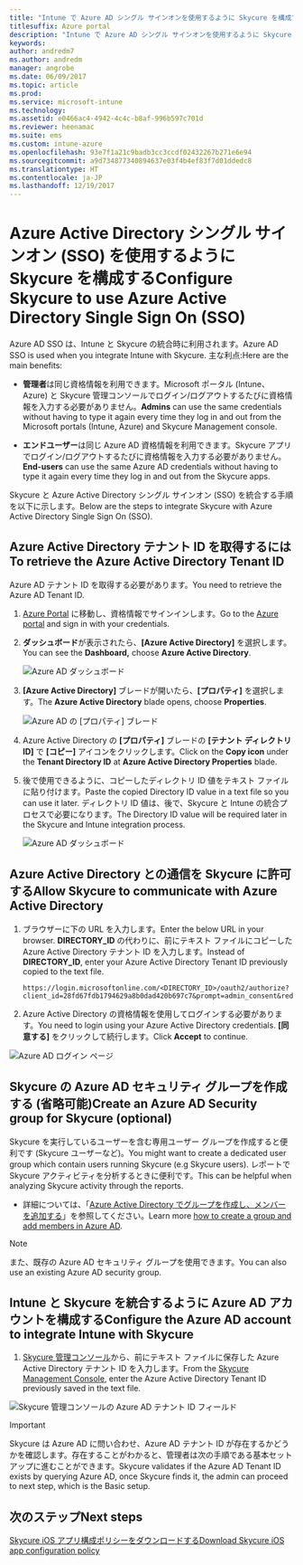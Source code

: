```yaml
---
title: "Intune で Azure AD シングル サインオンを使用するように Skycure を構成する"
titlesuffix: Azure portal
description: "Intune で Azure AD シングル サインオンを使用するように Skycure を構成する"
keywords: 
author: andredm7
ms.author: andredm
manager: angrobe
ms.date: 06/09/2017
ms.topic: article
ms.prod: 
ms.service: microsoft-intune
ms.technology: 
ms.assetid: e0466ac4-4942-4c4c-b8af-996b597c701d
ms.reviewer: heenamac
ms.suite: ems
ms.custom: intune-azure
ms.openlocfilehash: 93e7f1a21c9badb3cc3ccdf02432267b271e6e94
ms.sourcegitcommit: a9d734877340894637e03f4b4ef83f7d01ddedc8
ms.translationtype: HT
ms.contentlocale: ja-JP
ms.lasthandoff: 12/19/2017
---
```

# <a name="configure-skycure-to-use-azure-active-directory-single-sign-on-sso"></a><span data-ttu-id="1eb40-103">Azure Active Directory シングル サインオン (SSO) を使用するように Skycure を構成する</span><span class="sxs-lookup"><span data-stu-id="1eb40-103">Configure Skycure to use Azure Active Directory Single Sign On (SSO)</span></span>

<span data-ttu-id="1eb40-104">Azure AD SSO は、Intune と Skycure の統合時に利用されます。</span><span class="sxs-lookup"><span data-stu-id="1eb40-104">Azure AD SSO is used when you integrate Intune with Skycure.</span></span> <span data-ttu-id="1eb40-105">主な利点:</span><span class="sxs-lookup"><span data-stu-id="1eb40-105">Here are the main benefits:</span></span>

-   <span data-ttu-id="1eb40-106">**管理者**は同じ資格情報を利用できます。Microsoft ポータル (Intune、Azure) と Skycure 管理コンソールでログイン/ログアウトするたびに資格情報を入力する必要がありません。</span><span class="sxs-lookup"><span data-stu-id="1eb40-106">**Admins** can use the same credentials without having to type it again every time they log in and out from the Microsoft portals (Intune, Azure) and Skycure Management console.</span></span>

-   <span data-ttu-id="1eb40-107">**エンドユーザー**は同じ Azure AD 資格情報を利用できます。Skycure アプリでログイン/ログアウトするたびに資格情報を入力する必要がありません。</span><span class="sxs-lookup"><span data-stu-id="1eb40-107">**End-users** can use the same Azure AD credentials without having to type it again every time they log in and out from the Skycure apps.</span></span>

<span data-ttu-id="1eb40-108">Skycure と Azure Active Directory シングル サインオン (SSO) を統合する手順を以下に示します。</span><span class="sxs-lookup"><span data-stu-id="1eb40-108">Below are the steps to integrate Skycure with Azure Active Directory Single Sign On (SSO).</span></span>

## <a name="to-retrieve-the-azure-active-directory-tenant-id"></a><span data-ttu-id="1eb40-109">Azure Active Directory テナント ID を取得するには</span><span class="sxs-lookup"><span data-stu-id="1eb40-109">To retrieve the Azure Active Directory Tenant ID</span></span>

<span data-ttu-id="1eb40-110">Azure AD テナント ID を取得する必要があります。</span><span class="sxs-lookup"><span data-stu-id="1eb40-110">You need to retrieve the Azure AD Tenant ID.</span></span>

1.  <span data-ttu-id="1eb40-111">[Azure Portal](https://portal.azure.com/) に移動し、資格情報でサインインします。</span><span class="sxs-lookup"><span data-stu-id="1eb40-111">Go to the [Azure portal](https://portal.azure.com/) and sign in with your credentials.</span></span>

2.  <span data-ttu-id="1eb40-112">**ダッシュボード**が表示されたら、**[Azure Active Directory]** を選択します。</span><span class="sxs-lookup"><span data-stu-id="1eb40-112">You can see the **Dashboard,** choose **Azure Active Directory**.</span></span>

    ![Azure AD ダッシュボード](./media/skycure-sso-1.png)

3.  <span data-ttu-id="1eb40-114">**[Azure Active Directory]** ブレードが開いたら、**[プロパティ]** を選択します。</span><span class="sxs-lookup"><span data-stu-id="1eb40-114">The **Azure Active Directory** blade opens, choose **Properties**.</span></span>

    ![Azure AD の [プロパティ] ブレード](./media/skycure-sso-2.png)

4.  <span data-ttu-id="1eb40-116">Azure Active Directory の **[プロパティ]** ブレードの **[テナント ディレクトリ ID]** で **[コピー]** アイコンをクリックします。</span><span class="sxs-lookup"><span data-stu-id="1eb40-116">Click on the **Copy icon** under the **Tenant Directory ID** at **Azure Active Directory Properties** blade.</span></span>

5. <span data-ttu-id="1eb40-117">後で使用できるように、コピーしたディレクトリ ID 値をテキスト ファイルに貼り付けます。</span><span class="sxs-lookup"><span data-stu-id="1eb40-117">Paste the copied Directory ID value in a text file so you can use it later.</span></span> <span data-ttu-id="1eb40-118">ディレクトリ ID 値は、後で、Skycure と Intune の統合プロセスで必要になります。</span><span class="sxs-lookup"><span data-stu-id="1eb40-118">The Directory ID value will be required later in the Skycure and Intune integration process.</span></span>

    ![Azure AD ダッシュボード](./media/skycure-sso-3.png)

## <a name="allow-skycure-to-communicate-with-azure-active-directory"></a><span data-ttu-id="1eb40-120">Azure Active Directory との通信を Skycure に許可する</span><span class="sxs-lookup"><span data-stu-id="1eb40-120">Allow Skycure to communicate with Azure Active Directory</span></span>

1.  <span data-ttu-id="1eb40-121">ブラウザーに下の URL を入力します。</span><span class="sxs-lookup"><span data-stu-id="1eb40-121">Enter the below URL in your browser.</span></span> <span data-ttu-id="1eb40-122">**DIRECTORY_ID** の代わりに、前にテキスト ファイルにコピーした Azure Active Directory テナント ID を入力します。</span><span class="sxs-lookup"><span data-stu-id="1eb40-122">Instead of **DIRECTORY_ID**, enter your Azure Active Directory Tenant ID previously copied to the text file.</span></span>

        https://login.microsoftonline.com/<DIRECTORY_ID>/oauth2/authorize?client_id=28fd67fdb1794629a8b0dad420b697c7&prompt=admin_consent&redirect_uri=https%3A%2F%2Fmc.skycure.com%2Fapi%2Fexternal%2Fmdm%2Faad_app_consent%2Fmanagement_callback&response_type=code

2.  <span data-ttu-id="1eb40-123">Azure Active Directory の資格情報を使用してログインする必要があります。</span><span class="sxs-lookup"><span data-stu-id="1eb40-123">You need to login using your Azure Active Directory credentials.</span></span> <span data-ttu-id="1eb40-124">**[同意する]** をクリックして続行します。</span><span class="sxs-lookup"><span data-stu-id="1eb40-124">Click **Accept** to continue.</span></span>

![Azure AD ログイン ページ](./media/skycure-sso-4.png)

## <a name="create-an-azure-ad-security-group-for-skycure-optional"></a><span data-ttu-id="1eb40-126">Skycure の Azure AD セキュリティ グループを作成する (省略可能)</span><span class="sxs-lookup"><span data-stu-id="1eb40-126">Create an Azure AD Security group for Skycure (optional)</span></span>

<span data-ttu-id="1eb40-127">Skycure を実行しているユーザーを含む専用ユーザー グループを作成すると便利です (Skycure ユーザーなど)。</span><span class="sxs-lookup"><span data-stu-id="1eb40-127">You might want to create a dedicated user group which contain users running Skycure (e.g Skycure users).</span></span> <span data-ttu-id="1eb40-128">レポートで Skycure アクティビティを分析するときに便利です。</span><span class="sxs-lookup"><span data-stu-id="1eb40-128">This can be helpful when analyzing Skycure activity through the reports.</span></span>

-   <span data-ttu-id="1eb40-129">詳細については、「[Azure Active Directory でグループを作成し、メンバーを追加する](https://docs.microsoft.com/azure/active-directory/active-directory-groups-create-azure-portal)」を参照してください。</span><span class="sxs-lookup"><span data-stu-id="1eb40-129">Learn more [how to create a group and add members in Azure AD](https://docs.microsoft.com/azure/active-directory/active-directory-groups-create-azure-portal).</span></span>

> [!NOTE] 
> <span data-ttu-id="1eb40-130">また、既存の Azure AD セキュリティ グループを使用できます。</span><span class="sxs-lookup"><span data-stu-id="1eb40-130">You can also use an existing Azure AD security group.</span></span>

## <a name="configure-the-azure-ad-account-to-integrate-intune-with-skycure"></a><span data-ttu-id="1eb40-131">Intune と Skycure を統合するように Azure AD アカウントを構成する</span><span class="sxs-lookup"><span data-stu-id="1eb40-131">Configure the Azure AD account to integrate Intune with Skycure</span></span>

1.  <span data-ttu-id="1eb40-132">[Skycure 管理コンソール](https://aad.skycure.com/)から、前にテキスト ファイルに保存した Azure Active Directory テナント ID を入力します。</span><span class="sxs-lookup"><span data-stu-id="1eb40-132">From the [Skycure Management Console](https://aad.skycure.com/), enter the Azure Active Directory Tenant ID previously saved in the text file.</span></span>

![Skycure 管理コンソールの Azure AD テナント ID フィールド](./media/skycure-sso-5.png)

> [!IMPORTANT] 
> <span data-ttu-id="1eb40-134">Skycure は Azure AD に問い合わせ、Azure AD テナント ID が存在するかどうかを確認します。存在することがわかると、管理者は次の手順である基本セットアップに進むことができます。</span><span class="sxs-lookup"><span data-stu-id="1eb40-134">Skycure validates if the Azure AD Tenant ID exists by querying Azure AD, once Skycure finds it, the admin can proceed to next step, which is the Basic setup.</span></span>

## <a name="next-steps"></a><span data-ttu-id="1eb40-135">次のステップ</span><span class="sxs-lookup"><span data-stu-id="1eb40-135">Next steps</span></span>

[<span data-ttu-id="1eb40-136">Skycure iOS アプリ構成ポリシーをダウンロードする</span><span class="sxs-lookup"><span data-stu-id="1eb40-136">Download Skycure iOS app configuration policy</span></span>](skycure-ios-app-configuration-policy-download.md)
